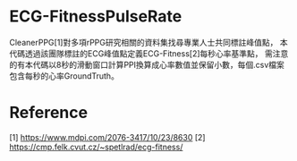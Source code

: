 # ECG-FitnessPulseRate
CleanerPPG[1]對多項rPPG研究相關的資料集找尋專業人士共同標註峰值點，
本代碼透過該團隊標註的ECG峰值點定義ECG-Fitness[2]每秒心率基準點，
需注意的有本代碼以8秒的滑動窗口計算PPI換算成心率數值並保留小數，每個.csv檔案包含每秒的心率GroundTruth。

# Reference
[1] https://www.mdpi.com/2076-3417/10/23/8630
[2] https://cmp.felk.cvut.cz/~spetlrad/ecg-fitness/
